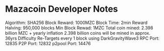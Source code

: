 Mazacoin Developer Notes
========================

Algorithm: SHA256
Block Reward: 1000MZC
Block Time: 2min
Reward Halving: 950,000 blocks
Min Block Rewad: 1MZC
Total coin mined: 2.398 billion MZC + yearly inflation
2.398 billion coins will be mined in approx. 36yrs
Difficulty Re-Targets every 1 block using DarkGravityWave3
RPC Port: 12835
P2P Port: 12832
p2pool Port: 14476
